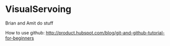 # VisualServoing
Brian and Amit do stuff

How to use github:
http://product.hubspot.com/blog/git-and-github-tutorial-for-beginners

